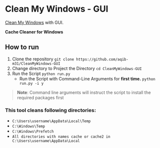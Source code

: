 # Clean My Windows - GUI
[Clean My Windows](https://github.com/aqib-m31/clean-my-windows) with GUI.

**Cache Cleaner for Windows**

## How to run
1. Clone the repository `git clone https://github.com/aqib-m31/CleanMyWindows-GUI`
2. Change directory to Project the Directory `cd CleanMyWindows-GUI`
3. Run the Script `python run.py`
    - Run the Script with Command-Line Arguments for **first time.** `python run.py -i y`
> **Note**: Command line arguments will instruct the script to install the required packages first

### This tool cleans following directories:
- `C:\Users\username\AppData\Local\Temp`
- `C:\Windows\Temp`
- `C:\Windows\Prefetch`
- `All directories with names cache or cache2 in C:\Users\username\AppData\Local`
